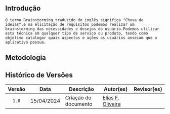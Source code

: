 ## Introdução

    O termo Brainstorming traduzido do inglês significa "Chuva de ideias",e na elicitação de requisitos podemos realizar um brainstorming das necessidades e desejos do usuário.Podemos utilizar esta técnica em qualquer tipo de serviço ou produto, tendo como objetivo catalogar quais aspectos e ações os usuários anseiam que o aplicativo possua.


## Metodologia



## Histórico de Versões

| Versão | Data | Descrição | Autor(es) | Revisor(es) |
| :----: | :--: | --------- | ----------- | ------ |
| `1.0`  | 15/04/2024 | Criação do documento | [Elias F. Oliveira](https://github.com/EliasOliver21) |   |